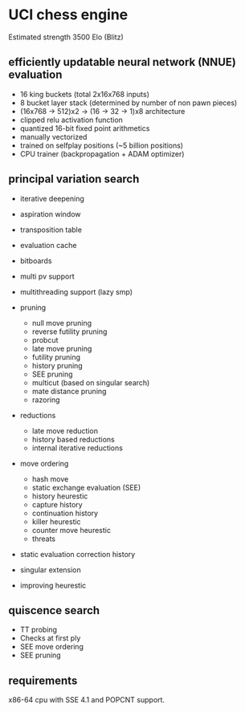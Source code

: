 # UCI chess engine

Estimated strength 3500 Elo (Blitz)

## efficiently updatable neural network (NNUE) evaluation
- 16 king buckets (total 2x16x768 inputs)
- 8 bucket layer stack (determined by number of non pawn pieces)
- (16x768 -> 512)x2 -> (16 -> 32 -> 1)x8 architecture
- clipped relu activation function
- quantized 16-bit fixed point arithmetics
- manually vectorized
- trained on selfplay positions (~5 billion positions)
- CPU trainer (backpropagation + ADAM optimizer)

## principal variation search

- iterative deepening
- aspiration window
- transposition table
- evaluation cache
- bitboards
- multi pv support
- multithreading support (lazy smp)

- pruning

	- null move pruning
	- reverse futility pruning
	- probcut
	- late move pruning
	- futility pruning
	- history pruning
	- SEE pruning
	- multicut (based on singular search)
	- mate distance pruning
	- razoring

- reductions

	- late move reduction
	- history based reductions
	- internal iterative reductions

- move ordering

	- hash move
	- static exchange evaluation (SEE)
	- history heurestic
	- capture history
	- continuation history
	- killer heurestic
	- counter move heurestic
	- threats

- static evaluation correction history
- singular extension
- improving heurestic

## quiscence search

- TT probing
- Checks at first ply
- SEE move ordering
- SEE pruning	

## requirements

x86-64 cpu with SSE 4.1 and POPCNT support.

	
